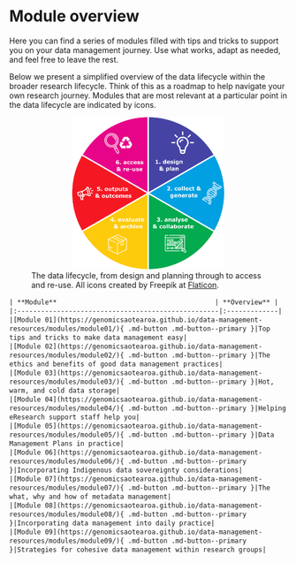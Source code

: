 # Module overview

Here you can find a series of modules filled with tips and tricks to support you on your data management journey. Use what works, adapt as needed, and feel free to leave the rest.  

Below we present a simplified overview of the data lifecycle within the broader research lifecycle. Think of this as a roadmap to help navigate your own research journey. Modules that are most relevant at a particular point in the data lifecycle are indicated by icons.  

<figure>
  <center><img src="../figures/research-lifecycle-v3.png" alt="The Data Lifecycle" style="width:65%" class="center"></center>
  <figcaption>
    The data lifecycle, from design and planning through to access and re-use. All icons created by Freepik at <a href="https://www.flaticon.com/free-icons/">Flaticon</a>.
   <!--<p> <span style="font-size: 11px"> All icons created by Freepik at <a href="https://www.flaticon.com/free-icons/">Flaticon</a>.</span></p>-->
  </figcaption>
</figure>


    | **Module**                                        | **Overview** | 
    |:---------------------------------------------------|:-------------|
    |[Module 01](https://genomicsaotearoa.github.io/data-management-resources/modules/module01/){ .md-button .md-button--primary }|Top tips and tricks to make data management easy|
    |[Module 02](https://genomicsaotearoa.github.io/data-management-resources/modules/module02/){ .md-button .md-button--primary }|The ethics and benefits of good data management practices|
    |[Module 03](https://genomicsaotearoa.github.io/data-management-resources/modules/module03/){ .md-button .md-button--primary }|Hot, warm, and cold data storage|
    |[Module 04](https://genomicsaotearoa.github.io/data-management-resources/modules/module04/){ .md-button .md-button--primary }|Helping eResearch support staff help you|
    |[Module 05](https://genomicsaotearoa.github.io/data-management-resources/modules/module05/){ .md-button .md-button--primary }|Data Management Plans in practice|   
    |[Module 06](https://genomicsaotearoa.github.io/data-management-resources/modules/module06/){ .md-button .md-button--primary }|Incorporating Indigenous data sovereignty considerations|
    |[Module 07](https://genomicsaotearoa.github.io/data-management-resources/modules/module07/){ .md-button .md-button--primary }|The what, why and how of metadata management|
    |[Module 08](https://genomicsaotearoa.github.io/data-management-resources/modules/module08/){ .md-button .md-button--primary }|Incorporating data management into daily practice|
    |[Module 09](https://genomicsaotearoa.github.io/data-management-resources/modules/module09/){ .md-button .md-button--primary }|Strategies for cohesive data management within research groups|
